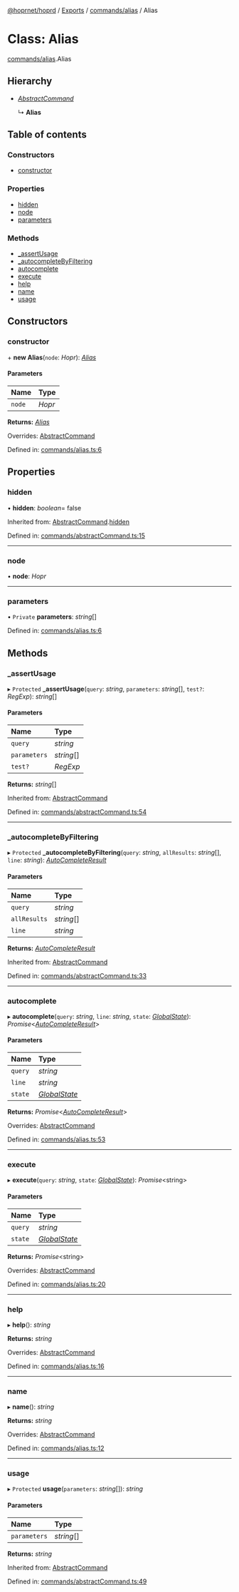 [@hoprnet/hoprd](../README.md) / [Exports](../modules.md) / [commands/alias](../modules/commands_alias.md) / Alias

# Class: Alias

[commands/alias](../modules/commands_alias.md).Alias

## Hierarchy

- [_AbstractCommand_](commands_abstractcommand.abstractcommand.md)

  ↳ **Alias**

## Table of contents

### Constructors

- [constructor](commands_alias.alias.md#constructor)

### Properties

- [hidden](commands_alias.alias.md#hidden)
- [node](commands_alias.alias.md#node)
- [parameters](commands_alias.alias.md#parameters)

### Methods

- [\_assertUsage](commands_alias.alias.md#_assertusage)
- [\_autocompleteByFiltering](commands_alias.alias.md#_autocompletebyfiltering)
- [autocomplete](commands_alias.alias.md#autocomplete)
- [execute](commands_alias.alias.md#execute)
- [help](commands_alias.alias.md#help)
- [name](commands_alias.alias.md#name)
- [usage](commands_alias.alias.md#usage)

## Constructors

### constructor

\+ **new Alias**(`node`: _Hopr_): [_Alias_](commands_alias.alias.md)

#### Parameters

| Name   | Type   |
| :----- | :----- |
| `node` | _Hopr_ |

**Returns:** [_Alias_](commands_alias.alias.md)

Overrides: [AbstractCommand](commands_abstractcommand.abstractcommand.md)

Defined in: [commands/alias.ts:6](https://github.com/hoprnet/hoprnet/blob/448a47a/packages/hoprd/src/commands/alias.ts#L6)

## Properties

### hidden

• **hidden**: _boolean_= false

Inherited from: [AbstractCommand](commands_abstractcommand.abstractcommand.md).[hidden](commands_abstractcommand.abstractcommand.md#hidden)

Defined in: [commands/abstractCommand.ts:15](https://github.com/hoprnet/hoprnet/blob/448a47a/packages/hoprd/src/commands/abstractCommand.ts#L15)

---

### node

• **node**: _Hopr_

---

### parameters

• `Private` **parameters**: _string_[]

Defined in: [commands/alias.ts:6](https://github.com/hoprnet/hoprnet/blob/448a47a/packages/hoprd/src/commands/alias.ts#L6)

## Methods

### \_assertUsage

▸ `Protected` **\_assertUsage**(`query`: _string_, `parameters`: _string_[], `test?`: _RegExp_): _string_[]

#### Parameters

| Name         | Type       |
| :----------- | :--------- |
| `query`      | _string_   |
| `parameters` | _string_[] |
| `test?`      | _RegExp_   |

**Returns:** _string_[]

Inherited from: [AbstractCommand](commands_abstractcommand.abstractcommand.md)

Defined in: [commands/abstractCommand.ts:54](https://github.com/hoprnet/hoprnet/blob/448a47a/packages/hoprd/src/commands/abstractCommand.ts#L54)

---

### \_autocompleteByFiltering

▸ `Protected` **\_autocompleteByFiltering**(`query`: _string_, `allResults`: _string_[], `line`: _string_): [_AutoCompleteResult_](../modules/commands_abstractcommand.md#autocompleteresult)

#### Parameters

| Name         | Type       |
| :----------- | :--------- |
| `query`      | _string_   |
| `allResults` | _string_[] |
| `line`       | _string_   |

**Returns:** [_AutoCompleteResult_](../modules/commands_abstractcommand.md#autocompleteresult)

Inherited from: [AbstractCommand](commands_abstractcommand.abstractcommand.md)

Defined in: [commands/abstractCommand.ts:33](https://github.com/hoprnet/hoprnet/blob/448a47a/packages/hoprd/src/commands/abstractCommand.ts#L33)

---

### autocomplete

▸ **autocomplete**(`query`: _string_, `line`: _string_, `state`: [_GlobalState_](../modules/commands_abstractcommand.md#globalstate)): _Promise_<[_AutoCompleteResult_](../modules/commands_abstractcommand.md#autocompleteresult)\>

#### Parameters

| Name    | Type                                                                |
| :------ | :------------------------------------------------------------------ |
| `query` | _string_                                                            |
| `line`  | _string_                                                            |
| `state` | [_GlobalState_](../modules/commands_abstractcommand.md#globalstate) |

**Returns:** _Promise_<[_AutoCompleteResult_](../modules/commands_abstractcommand.md#autocompleteresult)\>

Overrides: [AbstractCommand](commands_abstractcommand.abstractcommand.md)

Defined in: [commands/alias.ts:53](https://github.com/hoprnet/hoprnet/blob/448a47a/packages/hoprd/src/commands/alias.ts#L53)

---

### execute

▸ **execute**(`query`: _string_, `state`: [_GlobalState_](../modules/commands_abstractcommand.md#globalstate)): _Promise_<string\>

#### Parameters

| Name    | Type                                                                |
| :------ | :------------------------------------------------------------------ |
| `query` | _string_                                                            |
| `state` | [_GlobalState_](../modules/commands_abstractcommand.md#globalstate) |

**Returns:** _Promise_<string\>

Overrides: [AbstractCommand](commands_abstractcommand.abstractcommand.md)

Defined in: [commands/alias.ts:20](https://github.com/hoprnet/hoprnet/blob/448a47a/packages/hoprd/src/commands/alias.ts#L20)

---

### help

▸ **help**(): _string_

**Returns:** _string_

Overrides: [AbstractCommand](commands_abstractcommand.abstractcommand.md)

Defined in: [commands/alias.ts:16](https://github.com/hoprnet/hoprnet/blob/448a47a/packages/hoprd/src/commands/alias.ts#L16)

---

### name

▸ **name**(): _string_

**Returns:** _string_

Overrides: [AbstractCommand](commands_abstractcommand.abstractcommand.md)

Defined in: [commands/alias.ts:12](https://github.com/hoprnet/hoprnet/blob/448a47a/packages/hoprd/src/commands/alias.ts#L12)

---

### usage

▸ `Protected` **usage**(`parameters`: _string_[]): _string_

#### Parameters

| Name         | Type       |
| :----------- | :--------- |
| `parameters` | _string_[] |

**Returns:** _string_

Inherited from: [AbstractCommand](commands_abstractcommand.abstractcommand.md)

Defined in: [commands/abstractCommand.ts:49](https://github.com/hoprnet/hoprnet/blob/448a47a/packages/hoprd/src/commands/abstractCommand.ts#L49)
